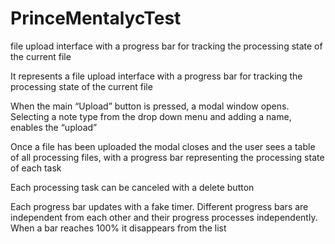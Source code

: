 # PrinceMentalycTest
file upload interface with a progress bar for tracking the processing state of the current file

It represents a file upload interface with a progress bar for tracking the processing state of the current file 

When the main “Upload” button is pressed, a modal window opens.
Selecting a note type from the drop down menu and adding a name, enables the “upload”  

Once a file has been uploaded the modal closes and the user sees a table of all processing files, with a progress bar representing the processing state of each task

Each processing task can be canceled with a delete button

Each progress bar updates with a fake timer. Different progress bars are independent from each other and their progress processes independently. When a bar reaches 100% it disappears from the list 


